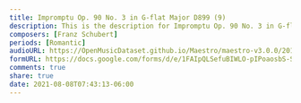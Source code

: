 ```yaml
---
title: Impromptu Op. 90 No. 3 in G-flat Major D899 (9)
description: This is the description for Impromptu Op. 90 No. 3 in G-flat Major D899 by Franz Schubert
composers: [Franz Schubert]
periods: [Romantic]
audioURL: https://OpenMusicDataset.github.io/Maestro/maestro-v3.0.0/2013/ORIG-MIDI_03_7_8_13_Group__MID--AUDIO_17_R2_2013_wav--2.midi
formURL: https://docs.google.com/forms/d/e/1FAIpQLSefuBIWLO-pIPoaosbS-SopTY5lciSwMZZbHzANvv8shuIpqQ/viewform
comments: true
share: true
date: 2021-08-08T07:43:13-06:00
---
```

